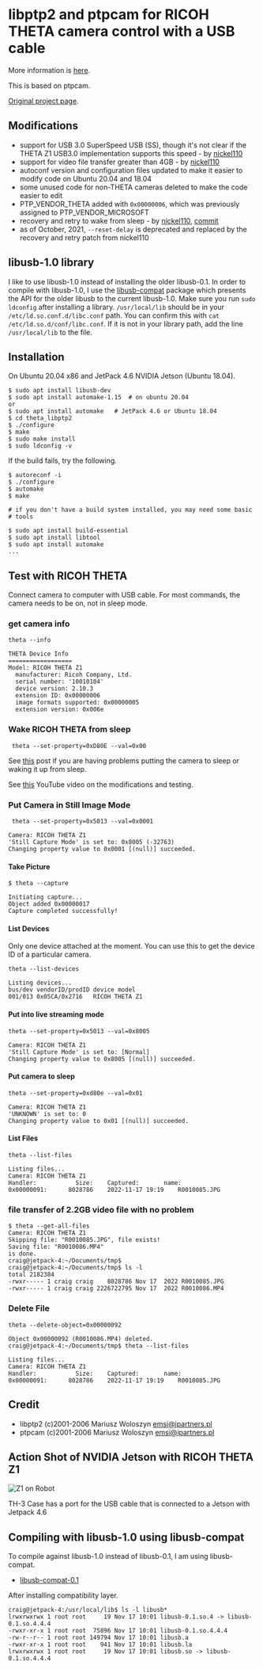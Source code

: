 # libptp2 and ptpcam for RICOH THETA camera control with a USB cable

More information is [here](https://theta360.guide/special/linuxstreaming/).

This is based on ptpcam.

[Original project page](http://libptp.sourceforge.net/).

## Modifications

* support for USB 3.0 SuperSpeed USB (SS), though it's not
clear if the THETA Z1 USB3.0 implementation supports this speed - by
[nickel110](https://github.com/nickel110/libptp2)
* support for video file transfer greater than 4GB - by
[nickel110](https://github.com/nickel110/libptp2)
* autoconf version and configuration files updated to
make it easier to modify code on Ubuntu 20.04 and 18.04
* some unused code for non-THETA cameras deleted to make the
code easier to edit
* PTP_VENDOR_THETA added with `0x00000006`, which was previously
assigned to PTP_VENDOR_MICROSOFT
* recovery and retry to wake from sleep - by [nickel110](https://github.com/nickel110/libptp2), [commit](https://github.com/nickel110/libptp2/commit/09a12b61d781f9383cabfaa4557b1b77ea72f647)
* as of October, 2021, `--reset-delay` is deprecated and replaced by the recovery and retry patch from nickel110

## libusb-1.0 library

I like to use libusb-1.0 instead of installing the older libusb-0.1.  In order to compile with libusb-1.0, I use
the [libusb-compat]([libusb-compat-0.1](https://github.com/libusb/libusb-compat-0.1)) package which presents the API for the
older libusb to the current libusb-1.0. Make sure you run `sudo ldconfig` after installing a library. `/usr/local/lib` should
be in your `/etc/ld.so.conf.d/libc.conf` path.  You can confirm this with `cat /etc/ld.so.d/conf/libc.conf`.  If it is not in your library path, add the
line `/usr/local/lib` to the file.

## Installation

On Ubuntu 20.04 x86 and JetPack 4.6 NVIDIA Jetson (Ubuntu 18.04).

```text
$ sudo apt install libusb-dev
$ sudo apt install automake-1.15  # on ubuntu 20.04
or
$ sudo apt install automake   # JetPack 4.6 or Ubuntu 18.04
$ cd theta_libptp2
$ ./configure
$ make
$ sudo make install
$ sudo ldconfig -v 
```

If the build fails, try the following.

```text
$ autoreconf -i
$ ./configure
$ automake
$ make

# if you don't have a build system installed, you may need some basic 
# tools

$ sudo apt install build-essential
$ sudo apt install libtool
$ sudo apt install automake
...
```

## Test with RICOH THETA

Connect camera to computer with USB cable.  For most commands, the camera needs to be on,
not in sleep mode.

### get camera info

```text
theta --info

THETA Device Info
==================
Model: RICOH THETA Z1
  manufacturer: Ricoh Company, Ltd.
  serial number: '10010104'
  device version: 2.10.3
  extension ID: 0x00000006
  image formats supported: 0x00000005
  extension version: 0x006e
```

### Wake RICOH THETA from sleep

```text
 theta --set-property=0xD80E --val=0x00
```

See [this](https://community.theta360.guide/t/ricoh-theta-api-over-usb-cable-z1-v-s-sc-models/65/127?u=craig) post if you are having problems putting the camera to sleep or waking it up from sleep.

See [this](https://youtu.be/z-mYQY3zYt0) YouTube video on the modifications
and testing.


### Put Camera in Still Image Mode

```text
 theta --set-property=0x5013 --val=0x0001

Camera: RICOH THETA Z1
'Still Capture Mode' is set to: 0x8005 (-32763)
Changing property value to 0x0001 [(null)] succeeded.
```

#### Take Picture

```text
$ theta --capture

Initiating capture...
Object added 0x00000017
Capture completed successfully!
```

#### List Devices

Only one device attached at the moment.   You can use this to get the
device ID of a particular camera.

```text
theta --list-devices

Listing devices...
bus/dev	vendorID/prodID	device model
001/013	0x05CA/0x2716	RICOH THETA Z1
```

#### Put into live streaming mode

```text
theta --set-property=0x5013 --val=0x8005

Camera: RICOH THETA Z1
'Still Capture Mode' is set to: [Normal]
Changing property value to 0x8005 [(null)] succeeded.
``` 

#### Put camera to sleep

```text
theta --set-property=0xd80e --val=0x01

Camera: RICOH THETA Z1
'UNKNOWN' is set to: 0
Changing property value to 0x01 [(null)] succeeded.
```

#### List Files

```text
theta --list-files

Listing files...
Camera: RICOH THETA Z1
Handler:           Size: 	Captured:      	name:
0x00000091:      8028786	2022-11-17 19:19	R0010085.JPG
```

### file transfer of 2.2GB video file with no problem

```text
$ theta --get-all-files
Camera: RICOH THETA Z1
Skipping file: "R0010085.JPG", file exists!
Saving file: "R0010086.MP4" 
is done.
craig@jetpack-4:~/Documents/tmp$ 
craig@jetpack-4:~/Documents/tmp$ ls -l
total 2182384
-rwxr----- 1 craig craig    8028786 Nov 17  2022 R0010085.JPG
-rwxr----- 1 craig craig 2226722795 Nov 17  2022 R0010086.MP4
```

### Delete File

```text
theta --delete-object=0x00000092

Object 0x00000092 (R0010086.MP4) deleted.
craig@jetpack-4:~/Documents/tmp$ theta --list-files

Listing files...
Camera: RICOH THETA Z1
Handler:           Size: 	Captured:      	name:
0x00000091:      8028786	2022-11-17 19:19	R0010085.JPG
```

## Credit

* libptp2 (c)2001-2006 Mariusz Woloszyn <emsi@ipartners.pl>
* ptpcam  (c)2001-2006 Mariusz Woloszyn <emsi@ipartners.pl>

## Action Shot of NVIDIA Jetson with RICOH THETA Z1

![Z1 on Robot](readme_doc/z1_robot.jpg)

TH-3 Case has a port for the USB cable that is connected to a Jetson with Jetpack 4.6

## Compiling with libusb-1.0 using libusb-compat

To compile against libusb-1.0 instead of libusb-0.1, I am using libusb-compat.

* [libusb-compat-0.1](https://github.com/libusb/libusb-compat-0.1)

After installing compatibility layer.

```text
craig@jetpack-4:/usr/local/lib$ ls -l libusb*
lrwxrwxrwx 1 root root     19 Nov 17 10:01 libusb-0.1.so.4 -> libusb-0.1.so.4.4.4
-rwxr-xr-x 1 root root  75896 Nov 17 10:01 libusb-0.1.so.4.4.4
-rw-r--r-- 1 root root 149794 Nov 17 10:01 libusb.a
-rwxr-xr-x 1 root root    941 Nov 17 10:01 libusb.la
lrwxrwxrwx 1 root root     19 Nov 17 10:01 libusb.so -> libusb-0.1.so.4.4.4
```
